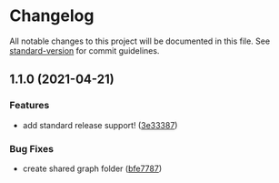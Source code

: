 # Changelog

All notable changes to this project will be documented in this file. See [standard-version](https://github.com/conventional-changelog/standard-version) for commit guidelines.

## 1.1.0 (2021-04-21)


### Features

* add standard release support! ([3e33387](https://github.com/BigEgu24/cross-platform-ecommerce/commit/3e33387790c30771e63d8ed1027c98ea5145f957))


### Bug Fixes

* create shared graph folder ([bfe7787](https://github.com/BigEgu24/cross-platform-ecommerce/commit/bfe778722401ea93c4936eac990c23a0e3b7fcbf))
